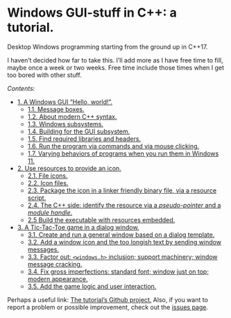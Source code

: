 # Windows GUI-stuff in C++: a tutorial.

Desktop Windows programming starting from the ground up in C++17.

I haven’t decided how far to take this. I’ll add more as I have free time to fill, maybe once a week or two weeks. Free time include those times when I get too bored with other stuff.

*Contents:*

- [1. A Windows GUI “Hello, world!”.](part-01.md)
    - [1.1. Message boxes.](part-01.md#11-message-boxes)
    - [1.2. About modern C++ syntax.](part-01.md#12-about-modern-c-syntax)
    - [1.3. Windows subsystems.](part-01.md#13-windows-subsystems)
    - [1.4. Building for the GUI subsystem.](part-01.md#14-building-for-the-gui-subsystem)
    - [1.5. Find required libraries and headers.](part-01.md#15-find-required-libraries-and-headers)
    - [1.6. Run the program via commands and via mouse clicking.](part-01.md#16-run-the-program-via-commands-and-via-mouse-clicking)
    - [1.7. Varying behaviors of programs when you run them in Windows 11.](part-01.md#17-varying-behaviors-of-programs-when-you-run-them-in-windows-11)
- [2. Use resources to provide an icon.](part-02.md)
    - [2.1. File icons.](part-02.md#21-file-icons)
    - [2.2. Icon files.](part-02.md#22-icon-files)
    - [2.3. Package the icon in a linker friendly binary file, via a resource script.](part-02.md#23-package-the-icon-in-a-linker-friendly-binary-file-via-a-resource-script)
    - [2.4. The C++ side: identify the resource via a *pseudo-pointer* and a *module handle*.](part-02.md#24-the-c-side-identify-the-resource-via-a-pseudo-pointer-and-a-module-handle)
    - [2.5 Build the executable with resources embedded.](part-02.md#25-build-the-executable-with-resources-embedded)
- [3. A Tic-Tac-Toe game in a dialog window.](part-03.md)
    - [3.1. Create and run a general window based on a dialog template.](part-03.md#31-create-and-run-a-general-window-based-on-a-dialog-template)
    - [3.2. Add a window icon and the too longish text by sending window messages.](part-03.md#32-add-a-window-icon-and-the-too-longish-text-by-sending-window-messages)
    - [3.3. Factor out: `<windows.h>` inclusion; support machinery; window message cracking.](part-03.md#33-factor-out-windowsh-inclusion-support-machinery-window-message-cracking)
    - [3.4. Fix gross imperfections: standard font; window just on top; modern appearance.](part-03.md#34-fix-gross-imperfections-standard-font-window-just-on-top-modern-appearance)
    - [3.5. Add the game logic and user interaction.](part-03.md#35-add-the-game-logic-and-user-interaction)

Perhaps a useful link: [The tutorial’s Github project.](https://github.com/alf-p-steinbach/Windows-GUI-stuff-in-C-tutorial-)
Also, if you want to report a problem or possible improvement, check out the [issues page](https://github.com/alf-p-steinbach/Windows-GUI-stuff-in-C-tutorial-/issues).
